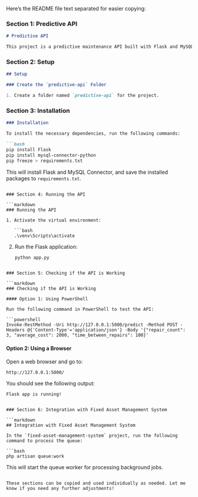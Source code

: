 Here’s the README file text separated for easier copying:

### Section 1: Predictive API

```markdown
# Predictive API

This project is a predictive maintenance API built with Flask and MySQL, designed to integrate with the Fixed Asset Management System.
```

### Section 2: Setup

```markdown
## Setup

### Create the `predictive-api` Folder

1. Create a folder named `predictive-api` for the project.
```

### Section 3: Installation

```markdown
### Installation

To install the necessary dependencies, run the following commands:

```bash
pip install Flask
pip install mysql-connector-python
pip freeze > requirements.txt
```

This will install Flask and MySQL Connector, and save the installed packages to `requirements.txt`.
```

### Section 4: Running the API

```markdown
### Running the API

1. Activate the virtual environment:

   ```bash
   .\venv\Scripts\activate
   ```

2. Run the Flask application:

   ```bash
   python app.py
   ```
```

### Section 5: Checking if the API is Working

```markdown
### Checking if the API is Working

#### Option 1: Using PowerShell

Run the following command in PowerShell to test the API:

```powershell
Invoke-RestMethod -Uri http://127.0.0.1:5000/predict -Method POST -Headers @{'Content-Type'='application/json'} -Body '{"repair_count": 3, "average_cost": 2000, "time_between_repairs": 100}'
```

#### Option 2: Using a Browser

Open a web browser and go to:

```
http://127.0.0.1:5000/
```

You should see the following output:

```
Flask app is running!
```
```

### Section 6: Integration with Fixed Asset Management System

```markdown
## Integration with Fixed Asset Management System

In the `fixed-asset-management-system` project, run the following command to process the queue:

```bash
php artisan queue:work
```

This will start the queue worker for processing background jobs.
```

These sections can be copied and used individually as needed. Let me know if you need any further adjustments!
